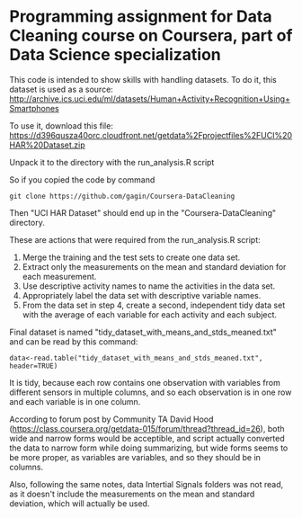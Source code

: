# Programming assignment for Data Cleaning course on Coursera, part of Data Science specialization

This code is intended to show skills with handling datasets. To do it, this dataset
is used as a source:
http://archive.ics.uci.edu/ml/datasets/Human+Activity+Recognition+Using+Smartphones

To use it, download this file:
https://d396qusza40orc.cloudfront.net/getdata%2Fprojectfiles%2FUCI%20HAR%20Dataset.zip

Unpack it to the directory with the run_analysis.R script

So if you copied the code by command

   ```
   git clone https://github.com/gagin/Coursera-DataCleaning
   ```
   
Then "UCI HAR Dataset" should end up in the "Coursera-DataCleaning" directory.

These are actions that were required from the run_analysis.R script:   
1. Merge the training and the test sets to create one data set.  
2. Extract only the measurements on the mean and standard deviation for each measurement.  
3. Use descriptive activity names to name the activities in the data set.  
4. Appropriately label the data set with descriptive variable names.  
5. From the data set in step 4, create a second, independent tidy data set with the average of each variable for each activity and each subject.  

Final dataset is named "tidy_dataset_with_means_and_stds_meaned.txt"
and can be read by this command:

   ```
   data<-read.table("tidy_dataset_with_means_and_stds_meaned.txt", header=TRUE)
   ```
   
It is tidy, because each row contains one observation with variables from different sensors in multiple columns, and so each observation is in one row and each variable is in one column. 

According to forum post by Community TA David Hood (https://class.coursera.org/getdata-015/forum/thread?thread_id=26), both wide and narrow forms would be acceptible, and script actually converted the data to narrow form while doing summarizing, but wide forms seems to be more proper, as variables are variables, and so they should be in columns.

Also, following the same notes, data Intertial Signals folders was not read, as it doesn't include the measurements on the mean and standard deviation, which will actually be used.
